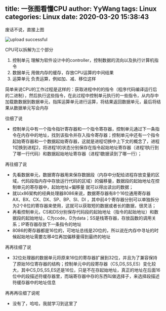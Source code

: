 title: 一张图看懂CPU
author: YyWang
tags: Linux
categories: Linux
date: 2020-03-20 15:38:43
---
废话不说，直接上图

![upload successful](/images/一张图看懂CPU.png)

CPU可以拆解为三个部分

1. 控制单元 理解为软件设计中的controller，控制数据的流向以及执行计算机指令
2. 数据单元 用做内存的缓存，存放CPU运算的中间结果
3. 运算单元 负责运算，例如加、减、移位这样

简单来说CPU的工作过程是这样的：获取进程中的的指令（程序代码编译运行后的二进制），然后执行这些指令，在此过程中控制单元执行的一些指令，从内存中加载数数据到数据单元，指挥运算单元进行运算，将结果返回数据单元，最后将结果从数据单元写会内存

往细了说

* 控制单元中有一个指令指针寄存器和一个指令寄存器，控制单元通过下一条指令在内存中的地址，找到该指令并存入指令寄存器；控制单元中还有一个指令起始寄存器和一个数据起始寄存器，这就是进程切换中上下文的概念了，进程1切换到进程2，将进程1的状态分别保存在指令起始地址寄存器（进程1执行到了哪一行代码）和数据起始地址寄存器（进程1数据读到了哪一行）；

再往细了说

* 先看数据单元，数据寄存器用来保存数据段（内存中分配给进程存放变量的区域，代码段指内存中存放运行代码的区域）的偏移量，数据段的起始地址在控制单元的寄存器中，起始地址+偏移量 就可以得出读出的数据；
* 就以x86架构的经典处理器8086来说，数据寄存器有8个16位通用寄存器 AX、BX、CX、DX、SP、BP、SI、DI ，其中前4个寄存器分别可以单独拆分为2个8位的寄存器来使用，这就可以获取短的数据或者长的数据，很灵活；
* 再看控制单元，CS和DS分别保存代码段的起始地址（指令的起始地址）和数据段的起始地址，C为code，D为data；SS是栈寄存器，存放函数的调用关系；IP寄存器存放下一条指令的地址
* 8086的寄存器都是16位的，可地址总线是20位的，所以说在内存中寻址的时候起始地址需要左移4位再加偏移量得到最终的地址

再再往细了说

* 32位处理器的数据单元将原来16位的寄存器扩展到32位，并且为了兼容保持了原始16位寄存器的结构；控制单元中的段寄存器（CS,DS,SS,ES）变化较大，其中CS,DS,SS,ES还是16位，只是不在存起始地址，真正的地址在后面16位中的段描述符缓存器里，而端寄存器中存的东西叫做选择子，来选择段描述符缓存器中的地址信息

再再再往细了说呢

* 没有了，哈哈，我就学习到这里了
